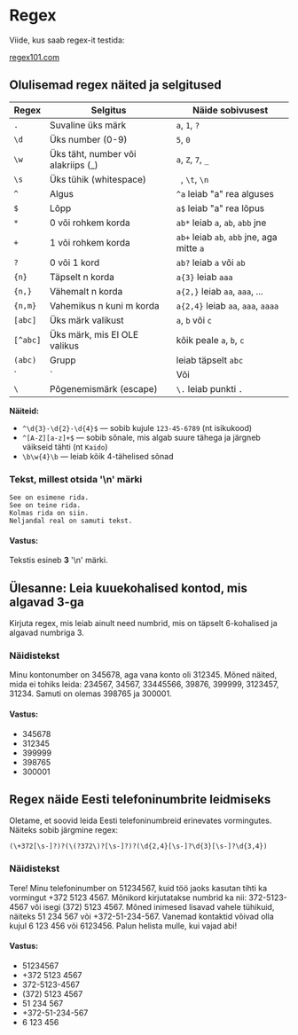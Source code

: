 # Regex

Viide, kus saab regex-it testida:

[regex101.com](https://regex101.com)

## Olulisemad regex näited ja selgitused

| Regex         | Selgitus                                      | Näide sobivusest         |
|---------------|-----------------------------------------------|--------------------------|
| `.`           | Suvaline üks märk                             | `a`, `1`, `?`            |
| `\d`          | Üks number (0-9)                             | `5`, `0`                 |
| `\w`          | Üks täht, number või alakriips (_)            | `a`, `Z`, `7`, `_`       |
| `\s`          | Üks tühik (whitespace)                        | ` `, `\t`, `\n`          |
| `^`           | Algus                                         | `^a` leiab "a" rea alguses|
| `$`           | Lõpp                                          | `a$` leiab "a" rea lõpus |
| `*`           | 0 või rohkem korda                            | `ab*` leiab `a`, `ab`, `abb` jne |
| `+`           | 1 või rohkem korda                            | `ab+` leiab `ab`, `abb` jne, aga mitte `a` |
| `?`           | 0 või 1 kord                                  | `ab?` leiab `a` või `ab` |
| `{n}`         | Täpselt n korda                               | `a{3}` leiab `aaa`       |
| `{n,}`        | Vähemalt n korda                              | `a{2,}` leiab `aa`, `aaa`, ... |
| `{n,m}`       | Vahemikus n kuni m korda                      | `a{2,4}` leiab `aa`, `aaa`, `aaaa` |
| `[abc]`       | Üks märk valikust                             | `a`, `b` või `c`         |
| `[^abc]`      | Üks märk, mis EI OLE valikus                  | kõik peale `a`, `b`, `c` |
| `(abc)`       | Grupp                                         | leiab täpselt `abc`      |
| `|`           | Või                                           | `a|b` leiab `a` või `b`  |
| `\`           | Põgenemismärk (escape)                        | `\.` leiab punkti `.`    |

**Näiteid:**

- `^\d{3}-\d{2}-\d{4}$` — sobib kujule `123-45-6789` (nt isikukood)
- `^[A-Z][a-z]+$` — sobib sõnale, mis algab suure tähega ja järgneb väikseid tähti (nt `Kaido`)
- `\b\w{4}\b` — leiab kõik 4-tähelised sõnad

### Tekst, millest otsida '\n' märki

    See on esimene rida.
    See on teine rida.
    Kolmas rida on siin.
    Neljandal real on samuti tekst.

#### Vastus:

Tekstis esineb **3** '\n' märki.

## Ülesanne: Leia kuuekohalised kontod, mis algavad 3-ga

Kirjuta regex, mis leiab ainult need numbrid, mis on täpselt 6-kohalised ja algavad numbriga 3.

### Näidistekst

Minu kontonumber on 345678, aga vana konto oli 312345. Mõned näited, mida ei tohiks leida: 234567, 34567, 33445566, 39876, 399999, 3123457, 31234. Samuti on olemas 398765 ja 300001.

#### Vastus:

- 345678
- 312345
- 399999
- 398765
- 300001


## Regex näide Eesti telefoninumbrite leidmiseks

Oletame, et soovid leida Eesti telefoninumbreid erinevates vormingutes. Näiteks sobib järgmine regex:

```regex
(\+372[\s-]?)?(\(?372\)?[\s-]?)?(\d{2,4}[\s-]?\d{3}[\s-]?\d{3,4})
```

### Näidistekst

Tere! Minu telefoninumber on 51234567, kuid töö jaoks kasutan tihti ka vormingut +372 5123 4567. Mõnikord kirjutatakse numbrid ka nii: 372-5123-4567 või isegi (372) 5123 4567. Mõned inimesed lisavad vahele tühikuid, näiteks 51 234 567 või +372-51-234-567. Vanemad kontaktid võivad olla kujul 6 123 456 või 6123456. Palun helista mulle, kui vajad abi!

#### Vastus:

- 51234567
- +372 5123 4567
- 372-5123-4567
- (372) 5123 4567
- 51 234 567
- +372-51-234-567
- 6 123 456

